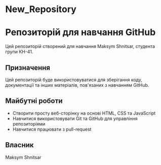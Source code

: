 # New_Repository
# Репозиторій для навчання GitHub

Цей репозиторій створений для навчання Maksym Shnitsar, студента групи КН-41.

## Призначення

Цей репозиторій буде використовуватися для зберігання коду, документації та інших матеріалів, пов'язаних з навчанням GitHub.

## Майбутні роботи

* Створити просту веб-сторінку на основі HTML, CSS та JavaScript
* Навчитися використовувати Git та GitHub для управління репозиторіями
* Навчитися працювати з pull-request

## Власник

Maksym Shnitsar
